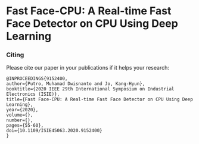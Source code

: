 # Fast Face-CPU: A Real-time Fast Face Detector on CPU Using Deep Learning

### Citing 

Please cite our paper in your publications if it helps your research:
   
    @INPROCEEDINGS{9152400,
    author={Putro, Muhamad Dwisnanto and Jo, Kang-Hyun},
    booktitle={2020 IEEE 29th International Symposium on Industrial Electronics (ISIE)}, 
    title={Fast Face-CPU: A Real-time Fast Face Detector on CPU Using Deep Learning}, 
    year={2020},
    volume={},
    number={},
    pages={55-60},
    doi={10.1109/ISIE45063.2020.9152400}
    }


